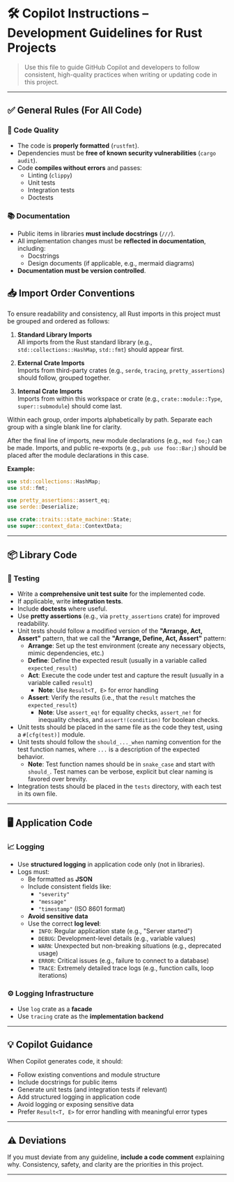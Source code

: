 # 🛠️ Copilot Instructions – Development Guidelines for Rust Projects

> Use this file to guide GitHub Copilot and developers to follow consistent, high-quality practices when writing or updating code in this project.

---

## ✅ General Rules (For All Code)

### 🧹 Code Quality
- The code is **properly formatted** (`rustfmt`).
- Dependencies must be **free of known security vulnerabilities** (`cargo audit`).
- Code **compiles without errors** and passes:
  - Linting (`clippy`)
  - Unit tests
  - Integration tests
  - Doctests

### 📚 Documentation
- Public items in libraries **must include docstrings** (`///`).
- All implementation changes must be **reflected in documentation**, including:
  - Docstrings
  - Design documents (if applicable, e.g., mermaid diagrams)
- **Documentation must be version controlled**.

## 📥 Import Order Conventions

To ensure readability and consistency, all Rust imports in this project must be grouped and ordered as follows:

1. **Standard Library Imports**  
   All imports from the Rust standard library (e.g., `std::collections::HashMap`, `std::fmt`) should appear first.

2. **External Crate Imports**  
   Imports from third-party crates (e.g., `serde`, `tracing`, `pretty_assertions`) should follow, grouped together.

3. **Internal Crate Imports**  
   Imports from within this workspace or crate (e.g., `crate::module::Type`, `super::submodule`) should come last.

Within each group, order imports alphabetically by path. Separate each group with a single blank line for clarity.

After the final line of imports, new module declarations (e.g., `mod foo;`) can be made. Imports, and public re-exports (e.g., `pub use foo::Bar;`) should be placed after the module declarations in this case.

**Example:**
```rust
use std::collections::HashMap;
use std::fmt;

use pretty_assertions::assert_eq;
use serde::Deserialize;

use crate::traits::state_machine::State;
use super::context_data::ContextData;
```

---

## 📦 Library Code

### 🧪 Testing
- Write a **comprehensive unit test suite** for the implemented code.
- If applicable, write **integration tests**.
- Include **doctests** where useful.
- Use **pretty assertions** (e.g., via `pretty_assertions` crate) for improved readability.
- Unit tests should follow a modified version of the  **"Arrange, Act, Assert"** pattern, that we call the **"Arrange, Define, Act, Assert"** pattern:
  - **Arrange**: Set up the test environment (create any necessary objects, mimic dependencies, etc.)
  - **Define**: Define the expected result (usually in a variable called `expected_result`)
  - **Act**: Execute the code under test and capture the result (usually in a variable called `result`)
    - **Note**: Use `Result<T, E>` for error handling
  - **Assert**: Verify the results (i.e., that the `result` matches the `expected_result`)
    - **Note**: Use `assert_eq!` for equality checks, `assert_ne!` for inequality checks, and `assert!(condition)` for boolean checks.
- Unit tests should be placed in the same file as the code they test, using a `#[cfg(test)]` module.
- Unit tests should follow the `should_..._when` naming convention for the test function names, where `...` is a description of the expected behavior.
  - **Note**: Test function names should be in `snake_case` and start with `should_`. Test names can be verbose, explicit but clear naming is favored over brevity.
- Integration tests should be placed in the `tests` directory, with each test in its own file.
  
---

## 🖥️ Application Code

### 📈 Logging
- Use **structured logging** in application code only (not in libraries).
- Logs must:
  - Be formatted as **JSON**
  - Include consistent fields like:
    - `"severity"`
    - `"message"`
    - `"timestamp"` (ISO 8601 format)
  - **Avoid sensitive data**
  - Use the correct **log level**:
    - `INFO`: Regular application state (e.g., "Server started")
    - `DEBUG`: Development-level details (e.g., variable values)
    - `WARN`: Unexpected but non-breaking situations (e.g., deprecated usage)
    - `ERROR`: Critical issues (e.g., failure to connect to a database)
    - `TRACE`: Extremely detailed trace logs (e.g., function calls, loop iterations)

### ⚙️ Logging Infrastructure
- Use `log` crate as a **facade**
- Use `tracing` crate as the **implementation backend**

---



## 💡 Copilot Guidance

When Copilot generates code, it should:
- Follow existing conventions and module structure
- Include docstrings for public items
- Generate unit tests (and integration tests if relevant)
- Add structured logging in application code
- Avoid logging or exposing sensitive data
- Prefer `Result<T, E>` for error handling with meaningful error types

---

## ⚠️ Deviations
If you must deviate from any guideline, **include a code comment** explaining why. Consistency, safety, and clarity are the priorities in this project.

---
